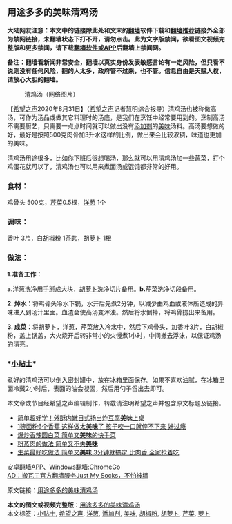  <h2>用途多多的美味清鸡汤</h2> <p class="notice"><b>大陆网友注意：本文中的链接除此处和文末的<a href="https://github.com/bannedbook/fanqiang" >翻墙</a>软件下载和<a href="https://github.com/killgcd/justmysocks/blob/master/README.md">翻墙推荐</a>链接外全部为禁网链接，未翻墙状态下打不开，请勿点击。此为文字版禁闻，欲看图文视频完整版和更多禁闻，请下载<a href="https://github.com/bannedbook/fanqiang">翻墙软件或APP</a>后翻墙上禁闻网。</p><p>备注：翻墙看新闻非常安全，翻墙以真实身份发表敏感言论有一定风险，但只看不说则没有任何风险，翻的人太多，政府管不过来，也不管。信息自由是天赋人权，请放心大胆的翻墙。</b></p>  <div class="entry"> <figure><figcaption>清鸡汤（网络图片）</figcaption></figure> <p>【<span class='wp_keywordlink_affiliate'><a href="https://www.soundofhope.org" title="希望之声" target="_blank">希望之声</a></span>2020年8月31日】（<a href="https://www.bannedbook.org/bnews/tag/%e5%b8%8c%e6%9c%9b%e4%b9%8b%e5%a3%b0/" class="st_tag internal_tag" rel="tag" title="标签 希望之声 下的日志">希望之声</a>记者慧明综合报导）清鸡汤也被称做高汤，可作为汤品或做其它料理时的汤底，是我们在烹饪中经常要用到的。烹制高汤不需要厨艺，只需要一点点时间就可以做出没有<a href="https://www.bannedbook.org/bnews/tag/%e6%b7%bb%e5%8a%a0%e5%89%82/" class="st_tag internal_tag" rel="tag" title="标签 添加剂 下的日志">添加剂</a>的<a href="https://www.bannedbook.org/bnews/tag/%E7%BE%8E%E5%91%B3/" class="st_tag internal_tag" rel="tag" title="标签 美味 下的日志">美味</a>汤料。高汤要想做的好，最好是按照500克肉骨加3升水这样的比例，做出来会比较浓稠，味道也更加的美味。</p> <p>清鸡汤用途很多，比如你下班后很想喝汤，那么就可以用清鸡汤加一些蔬菜，打个鸡蛋花就可以了，清鸡汤也可以用来煮面汤或馄饨都非常的好用。</p> <h3>食材：</h3> <p>鸡骨头 500克，<a href="https://www.bannedbook.org/bnews/tag/%E8%8A%B9%E8%8F%9C/" class="st_tag internal_tag" rel="tag" title="标签 芹菜 下的日志">芹菜</a>0.5棵，<a href="https://www.bannedbook.org/bnews/tag/%e6%b4%8b%e8%91%b1/" class="st_tag internal_tag" rel="tag" title="标签 洋葱 下的日志">洋葱</a> 1个</p>  <h3>调味：</h3> <p>香叶 3片，白<a href="https://www.bannedbook.org/bnews/tag/%e8%83%a1%e6%a4%92%e7%b2%89/" class="st_tag internal_tag" rel="tag" title="标签 胡椒粉 下的日志">胡椒粉</a> 1茶匙，胡<a href="https://www.bannedbook.org/bnews/tag/%e8%90%9d%e5%8d%9c/" class="st_tag internal_tag" rel="tag" title="标签 萝卜 下的日志">萝卜</a> 1根</p> <h3>做法：</h3> <p><strong>1.准备工作：</strong></p> <p><strong>a.</strong>洋葱洗净用手掰成大块，<a href="https://www.bannedbook.org/bnews/tag/%e8%83%a1%e8%90%9d%e5%8d%9c/" class="st_tag internal_tag" rel="tag" title="标签 胡萝卜 下的日志">胡萝卜</a>洗净切片备用。<strong>b.</strong>芹菜洗净切段备用。</p>  <p><strong>2. 焯水：</strong>将鸡骨头冷水下锅，水开后先煮2分钟，以减少由鸡血或液体所造成的异味进入到汤汁里面。血渣会使高汤变浑浊。然后将水倒掉，将鸡骨捞出来备用。</p> <p><strong>3. 成菜：</strong>将胡萝卜，洋葱，芹菜放入冷水中，然后下鸡骨头，加香叶3片，白胡椒粉，盖上锅盖，大火烧开后转非常小的火慢煮1小时，中间撇去浮沫，以保证鸡汤的清亮。</p> <h3>*<a href="https://www.bannedbook.org/bnews/tag/%E5%B0%8F%E8%B4%B4%E5%A3%AB/" class="st_tag internal_tag" rel="tag" title="标签 小贴士 下的日志">小贴士</a>*</h3> <p>煮好的清鸡汤可以倒入密封罐中，放在冰箱里面保存。如果不喜欢油腻，在冰箱里面冷藏2小时后，表面的油会凝固，然后用勺子舀出去即可。</p>  <p>本文章或节目经希望之声编辑制作，转载请注明希望之声并包含原文标题及链接。</p> <ul class='op-related-articles' title='相关阅读'> <li><a href='https://www.bannedbook.org/bnews/lifebaike/20200828/1387212.html' target='_blank'>简单超好学！外酥内嫩日式扬出炸豆腐<b>美味</b>上桌</a></li> <li><a href='https://www.bannedbook.org/bnews/lifebaike/20200827/1386490.html' target='_blank'>1碗面粉6个香蕉 这样做太<b>美味</b>了 孩子咬一口就停不下来 好过瘾</a></li> <li><a href='https://www.bannedbook.org/bnews/comments/20200826/1386086.html' target='_blank'>爆炒香辣圆白菜 简单又<b>美味</b>的快手菜</a></li> <li><a href='https://www.bannedbook.org/bnews/lifebaike/20200825/1385453.html' target='_blank'>粉蒸肉的做法 简单又不失<b>美味</b></a></li> <li><a href='https://www.bannedbook.org/bnews/lifebaike/20200825/1385452.html' target='_blank'>生菜最好吃做法 简单又<b>美味</b> 3分钟就搞定 比肉香 全家抢着吃</a></li> </ul> <p class="texttj"> <a href="https://github.com/bannedbook/fanqiang/wiki/%E7%A6%81%E9%97%BB%E7%BD%91%E5%AE%89%E5%8D%93%E7%BF%BB%E5%A2%99%E6%96%B0%E9%97%BBAPP" target="_blank">安卓翻墙APP</a>、<a href="https://github.com/bannedbook/fanqiang/wiki/Chrome%E4%B8%80%E9%94%AE%E7%BF%BB%E5%A2%99%E5%8C%85" target="_blank">Windows翻墙:ChromeGo</a><br/> <a href="https://github.com/killgcd/justmysocks/blob/master/README.md" target="_blank">AD：搬瓦工官方翻墙服务Just My Socks，不怕被墙</a> </p><p>原文链接：<a class="src_link"  href="https://www.soundofhope.org/post/369163" target="_blank">用途多多的美味清鸡汤</a></p><a name='sharetosocial'></a>         <div><b>本文的图文或视频完整版</b>：<a href='https://www.bannedbook.org/bnews/comments/20200901/1388953.html'>用途多多的美味清鸡汤</a></div>  </div><!--END ENTRY--> <div class="postfooter"> <div>本文标签：<a href="https://www.bannedbook.org/bnews/tag/%E5%B0%8F%E8%B4%B4%E5%A3%AB/" rel="tag">小贴士</a>, <a href="https://www.bannedbook.org/bnews/tag/%e5%b8%8c%e6%9c%9b%e4%b9%8b%e5%a3%b0/" rel="tag">希望之声</a>, <a href="https://www.bannedbook.org/bnews/tag/%e6%b4%8b%e8%91%b1/" rel="tag">洋葱</a>, <a href="https://www.bannedbook.org/bnews/tag/%e6%b7%bb%e5%8a%a0%e5%89%82/" rel="tag">添加剂</a>, <a href="https://www.bannedbook.org/bnews/tag/%E7%BE%8E%E5%91%B3/" rel="tag">美味</a>, <a href="https://www.bannedbook.org/bnews/tag/%e8%83%a1%e6%a4%92%e7%b2%89/" rel="tag">胡椒粉</a>, <a href="https://www.bannedbook.org/bnews/tag/%e8%83%a1%e8%90%9d%e5%8d%9c/" rel="tag">胡萝卜</a>, <a href="https://www.bannedbook.org/bnews/tag/%E8%8A%B9%E8%8F%9C/" rel="tag">芹菜</a>, <a href="https://www.bannedbook.org/bnews/tag/%e8%90%9d%e5%8d%9c/" rel="tag">萝卜</a></div>  </div><!--END POSTFOOTER--> 